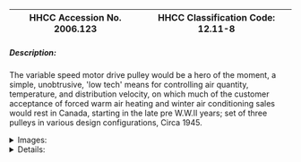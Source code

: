 | **HHCC Accession No. 2006.123** |**HHCC Classification Code:  12.11-8**|
| ----------- | ----------- |
##### Description:
The variable speed motor drive pulley would be a hero of the moment, a simple, unobtrusive, 'low tech' means for controlling air quantity, temperature, and distribution velocity, on which much of the customer acceptance of forced warm air heating and winter air conditioning sales would rest in Canada, starting in the late pre W.W.II years; set of three pulleys in various design configurations, Circa 1945.


<details>
	<summary>Images:</summary>
<div class="gallery gallery-wrapper--full" contenteditable="false" data-is-empty="false" data-translation="Add images" data-columns="6">
<figure class="gallery__item"><a href="#DOMAIN_NAME#gallery/12.11-8.jpg" data-size="1995x1421"><img src="#DOMAIN_NAME#gallery/12.11-8-thumbnail.jpg" alt=""></a></figure>
<figure class="gallery__item"><a href="#DOMAIN_NAME#gallery/12.11-8a.jpg" data-size="2171x1195"><img src="#DOMAIN_NAME#gallery/12.11-8a-thumbnail.jpg" alt=""></a></figure>
</div>
</details>


<details>
	<summary>Details:</summary>

##### Group:
12.11 Pressure Atomizing Oil Burner Equipment and Systems - Other Components and Parts

##### Make:


##### Manufacturer:


##### Model:


##### Serial No.:


##### Size:
3 inch dia. x 2inches each

##### Weight:
1 to 1.5 lbs. Each

##### Circa:
1945

##### Rating:
Exhibit, education, and research quality, illustrating the 'low tech' approach to air volume and fan speed control employed through out the latter years of the 20th century on winter air conditioners in Canada

##### Patent Date/Number:


##### Provenance:
From York County (York Region) Ontario, once a rich agricultural hinterlands, attracting early settlement in the last years of the 18th century. Located on the north slopes of the Oak Ridges Moraine, within 20 miles of Toronto, the County would also attract early ex-urban development, to be come a wealthy market place for the emerging household and consumer technologies of the early and mid 20th century. 

This artifact was discovered in the 1950's in the used stock of T. H. Oliver, Refrigeration and Electric Sales and Service, Aurora, Ontario, an early worker in the field of agricultural, industrial and consumer technology.

##### Type and Design:
Fixed pulley sheave in juxtaposition to an adjustable one, the latter set and locked in place on a threaded hub with a set screw

##### Construction:


##### Material:


##### Special Features:
Each showing different signs of use and misuse, telling stories of application, including patterns of ware, over painting and corrosion

##### Accessories:


##### Capacities:


##### Performance Characteristics:


##### Operation:


##### Control and Regulation:


##### Targeted Market Segment:


##### Consumer Acceptance:


##### Merchandising:


##### Market Price:


##### Technological Significance:
The variable speed motor drive pulley was a 'low tech', solution for adjusting fan speed, on belted fan drives, used for balancing air volume circulated by winter air conditioners, starting in the late 1930's through the introduction of direct drive centrifugal fans employing electrical motor speed adjustment technology. 
The successful development and wide spread adoption of the winter air conditioner and forced warm air heating in the Canadian, starting in the late pre W.W.II years, brought with it a wide range of engineering and manufacturing challenges, Those related to combustion management and control [see historic artifacts of the period, Group 12.05 to 12.07], automatic temperature and safety control [Group 12.09 to 12.10] and air flow  and air quality control [see Group 12.11]. Prior the development of forced air systems, a flow technology and controlwas of little consequence, the focus being on combustion systems and automatic safety control technology. But all that would quickly change as the 1940's emerged.
Air quality and movement throughout the home and the technologies required to control and regulate it, including air quantity, temperature, humidity and draft free air distribution,  quickly became a significant factors in ensuring customer comfort, product satisfaction and wide spread market acceptance. 
The development of centrifugal fan and related drive technology, as well as manufacturing methods needed to help ensure affordability, high performance, efficient and reliable air handling were  central factors in the race for market share. 
It was the early years of fractional horse power electric motor development, suitable for reliable use on automatic home heating equipment, where fail could quickly produce hazardist conditions [see Group 16.00 artifacts]. The motor and drive for centrifugal fan application was a special challenge, met in part through the use of belted drive systems.
A system was urgently required to adjust fan speed and thus air volume, temperature and velocity for belted fan applications, in order to ensure comfort conditions, which were largely idiosyncratic, dependent on home configuration and occupancy response ' the latter, often on an illusive sense of human comfort and well being. Home owners used to static air environments  would be critical of spaces with rapid air change rates and accompanying drafts.
The variable speed pulley became the hero of the moment, a simple, unobtrusive, low tech solution, on which much of the customer acceptance of forced warm air heating and winter air conditioning equipment sales would rest in those early development years
See also ID # 222 and 223 for companion technologies, targeted on improvements in air quality, humidification for the winter air conditioner in Canada

##### Industrial Significance:
Practice of balancing forced air heating systems, to ensure customer comfort and satisfaction, evolved on trial and error basis. By the late 1940's field manuals became available for the guidance of installers and technicians, for the adjustment and balancing of forced air heating systems. Among them were those produced by the National Warm Air Heating and Air conditioning Association, active in the training field in the 1950's and beyond, see references.

##### Socio-economic Significance:


##### Socio-cultural Significance:


##### Donor:
G. Leslie Oliver, The T. H. Oliver HVACR Collection

##### HHCC Storage Location:


##### Tracking:


##### Bibliographic References:
Howard Furnace Co., Toronto, sales brochure, 'The South Wind', undated, circa 1939
Adjusting Air Conditioning Systems, Winter Summer and year Around, for Maximum Comfort, National Warm Air Heating and Air Conditioning Association, Cleveland, 1957
Warm Air Heating and Winter Air Conditioning, John W. Norris, McGraw-Hill, 1950

##### Notes:


##### Related Reports:

</details>
